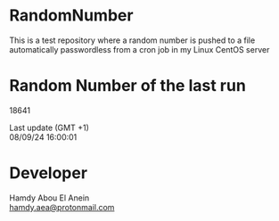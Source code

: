 # RandomNumber    
This is a test repository where a random number is pushed to a file automatically passwordless from a cron job in my Linux CentOS server    
# Random Number of the last run   
18641
      
Last update (GMT +1)    
08/09/24 16:00:01
# Developer    
Hamdy Abou El Anein   
hamdy.aea@protonmail.com
